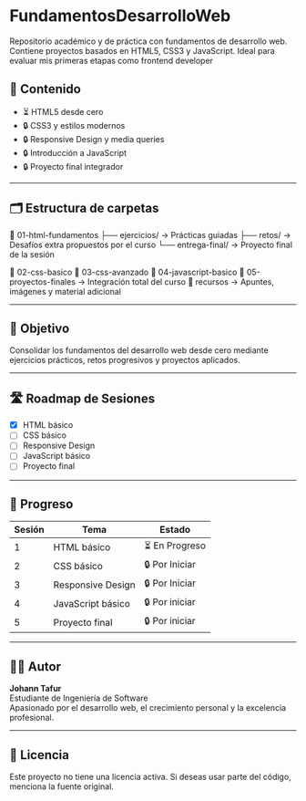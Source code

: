 # FundamentosDesarrolloWeb
Repositorio académico y de práctica con fundamentos de desarrollo web. Contiene proyectos basados en HTML5, CSS3 y JavaScript. Ideal para evaluar mis primeras etapas como frontend developer

## 📌 Contenido

- ⏳ HTML5 desde cero  
- 🔒 CSS3 y estilos modernos  
- 🔒 Responsive Design y media queries  
- 🔒 Introducción a JavaScript  
- 🔒 Proyecto final integrador  

---

## 🗂 Estructura de carpetas

📁 01-html-fundamentos
├── ejercicios/ → Prácticas guiadas
├── retos/ → Desafíos extra propuestos por el curso
└── entrega-final/ → Proyecto final de la sesión

📁 02-css-basico
📁 03-css-avanzado
📁 04-javascript-basico
📁 05-proyectos-finales → Integración total del curso
📁 recursos → Apuntes, imágenes y material adicional

---

## 🚀 Objetivo

Consolidar los fundamentos del desarrollo web desde cero mediante ejercicios prácticos, retos progresivos y proyectos aplicados.

---

## 🛣 Roadmap de Sesiones

- [x] HTML básico
- [ ] CSS básico
- [ ] Responsive Design
- [ ] JavaScript básico
- [ ] Proyecto final

---

## 📅 Progreso

| Sesión | Tema                   | Estado        |
|--------|------------------------|---------------|
| 1      | HTML básico            | ⏳ En Progreso |
| 2      | CSS básico             | 🔒 Por Iniciar |
| 3      | Responsive Design      | 🔒 Por Iniciar |
| 4      | JavaScript básico      | 🔒 Por iniciar |
| 5      | Proyecto final         | 🔒 Por iniciar |

---

## 🧑‍💻 Autor

**Johann Tafur**  
Estudiante de Ingeniería de Software  
Apasionado por el desarrollo web, el crecimiento personal y la excelencia profesional.

---

## 📄 Licencia

Este proyecto no tiene una licencia activa. Si deseas usar parte del código, menciona la fuente original.